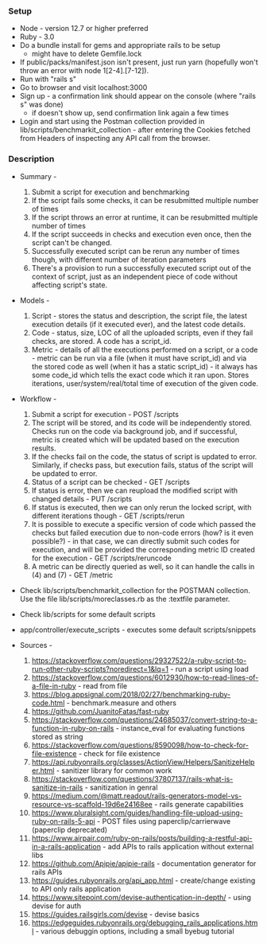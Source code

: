 ### Setup
  * Node - version 12.7 or higher preferred
  * Ruby - 3.0
  * Do a bundle install for gems and appropriate rails to be setup
    - might have to delete Gemfile.lock
  * If public/packs/manifest.json isn't present, just run yarn (hopefully won't throw an error with node 1[2-4].[7-12]).
  * Run with "rails s"
  * Go to browser and visit localhost:3000
  * Sign up - a confirmation link should appear on the console (where "rails s" was done)
    - if doesn't show up, send confirmation link again a few times
  * Login and start using the Postman collection provided in lib/scripts/benchmarkit\_collection - after entering the Cookies fetched from Headers of inspecting any
    API call from the browser.


### Description
  * Summary - 
    1. Submit a script for execution and benchmarking
    2. If the script fails some checks, it can be resubmitted multiple number of times
    3. If the script throws an error at runtime, it can be resubmitted multiple number of times
    4. If the script succeeds in checks and execution even once, then the script can't be changed.
    5. Successfully executed script can be rerun any number of times though, with different number of iteration parameters
    6. There's a provision to run a successfully executed script out of the context of script, just as an independent piece of code without affecting script's state.

  * Models - 
    1. Script - stores the status and description, the script file, the latest execution details (if it executed ever), and the latest code details.
    2. Code - status, size, LOC of all the uploaded scripts, even if they fail checks, are stored. A code has a script\_id.
    3. Metric - details of all the executions performed on a script, or a code - metric can be run via a file (when it must have script\_id) and via the stored code as well (when it has a static script\_id) - it always has some code\_id which tells the exact code which it ran upon. Stores iterations, user/system/real/total time of execution of the given code.

  * Workflow - 
    1. Submit a script for execution - POST /scripts
    2. The script will be stored, and its code will be independently stored. Checks run on the code via background job, and if successful, metric is created which will be updated based on the execution results.
    3. If the checks fail on the code, the status of script is updated to error. Similarly, if checks pass, but execution fails, status of the script will be updated to error.
    4. Status of a script can be checked - GET /scripts
    5. If status is error, then we can reupload the modified script with changed details - PUT /scripts
    6. If status is executed, then we can only rerun the locked script, with different iterations though - GET /scripts/rerun
    7. It is possible to execute a specific version of code which passed the checks but failed execution due to non-code errors (how? is it even possible?) - in that case, we can directly submit such codes for execution, and will be provided the corresponding metric ID created for the execution - GET /scripts/reruncode
    8. A metric can be directly queried as well, so it can handle the calls in (4) and (7) - GET /metric

  * Check lib/scripts/benchmarkit\_collection for the POSTMAN collection. Use the file lib/scripts/moreclasses.rb as the :textfile parameter.
  * Check lib/scripts for some default scripts
  * app/controller/execute\_scripts - executes some default scripts/snippets

  * Sources - 
    1. https://stackoverflow.com/questions/29327522/a-ruby-script-to-run-other-ruby-scripts?noredirect=1&lq=1 - run a script using load
    2. https://stackoverflow.com/questions/6012930/how-to-read-lines-of-a-file-in-ruby - read from file
    3. https://blog.appsignal.com/2018/02/27/benchmarking-ruby-code.html - benchmark.measure and others
    4. https://github.com/JuanitoFatas/fast-ruby
    5. https://stackoverflow.com/questions/24685037/convert-string-to-a-function-in-ruby-on-rails - instance\_eval for evaluating functions stored as string
    6. https://stackoverflow.com/questions/8590098/how-to-check-for-file-existence - check for file existence
    7. https://api.rubyonrails.org/classes/ActionView/Helpers/SanitizeHelper.html - sanitizer library for common work
    8. https://stackoverflow.com/questions/37807137/rails-what-is-sanitize-in-rails - sanitization in genral
    9. https://medium.com/@matt.readout/rails-generators-model-vs-resource-vs-scaffold-19d6e24168ee - rails generate capabilities
    10. https://www.pluralsight.com/guides/handling-file-upload-using-ruby-on-rails-5-api - POST files using paperclip/carrierwave (paperclip deprecated)
    11. https://www.airpair.com/ruby-on-rails/posts/building-a-restful-api-in-a-rails-application - add APIs to rails application without external libs
    12. https://github.com/Apipie/apipie-rails - documentation generator for rails APIs
    13. https://guides.rubyonrails.org/api_app.html - create/change existing to API only rails application
    14. https://www.sitepoint.com/devise-authentication-in-depth/ - using devise for auth
    15. https://guides.railsgirls.com/devise - devise basics
    16. https://edgeguides.rubyonrails.org/debugging_rails_applications.html - various debuggin options, including a small byebug tutorial
